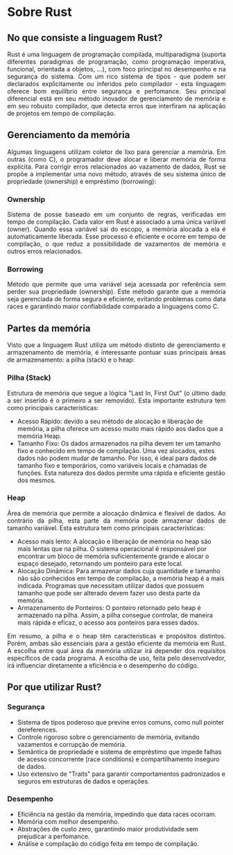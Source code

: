 # Sobre Rust

## No que consiste a linguagem Rust?
<div style="text-align: justify; margin-bottom: 1em;">
Rust é uma linguagem de programação compilada, multiparadigma  (suporta diferentes paradigmas de programação, como programação imperativa, funcional, orientada a objetos, ...), com foco principal no desempenho e na segurança do sistema. Com um rico sistema de tipos - que podem ser declarados explicitamente ou inferidos pelo compilador - esta linguagem oferece bom equilíbrio entre segurança e perfomance. Seu principal diferencial está em seu método inovador de gerenciamento de memória e em seu robusto compilador, que detecta erros que interfiram na aplicação de projetos em tempo de compilação.
</div>

## Gerenciamento da memória
<div style="text-align: justify; margin-bottom: 1em;">
Algumas linguagens utilizam coletor de lixo para gerenciar a memória. Em outras (como C), o programador deve alocar e liberar memória de forma explícita. Para corrigir erros relacionados ao vazamento de dados, Rust se propõe a implementar uma novo método, através de seu sistema único de propriedade (ownership) e empréstimo (borrowing): 
</div>

### Ownership
<div style="text-align: justify; margin-bottom: 1em;">
Sistema de posse baseado em um conjunto de regras, verificadas em tempo de compilação. Cada valor em Rust é associado a uma única variável (owner). Quando essa variável sai do escopo, a memória alocada a ela é automaticamente liberada. Esse processo é eficiente e ocorre em tempo de compilação, o que reduz a possibilidade de vazamentos de memória e outros erros relacionados.
</div>

### Borrowing
<div style="text-align: justify; margin-bottom: 1em;">
Método que permite que uma variável seja acessada por referência sem perder sua propriedade (ownership). Este método garante que a memória seja gerenciada de forma segura e eficiente, evitando problemas como data races e garantindo maior confiabilidade comparado a linguagens como C.
</div>

## Partes da memória
<div style="text-align: justify; margin-bottom: 1em;">
Visto que a linguagem Rust utiliza um método distinto de gerenciamento e armazenamento de memória, é interessante pontuar suas principais áreas de armazenamento: a pilha (stack) e o heap:
</div>

### Pilha (Stack)
<div style="text-align: justify; margin-bottom: 1em;">
Estrutura de memória que segue a lógica "Last In, First Out" (o último dado a ser inserido é o primeiro a ser removido). Esta importante estrutura tem como principais características:
</div>

* Acesso Rápido: devido a seu método de alocação e liberação de memória, a pilha oferece um acesso muito mais rápido aos dados que a memória Heap.
* Tamanho Fixo: Os dados armazenados na pilha devem ter um tamanho fixo e conhecido em tempo de compilação. Uma vez alocados, estes dados não podem mudar de tamanho. Por isso, é ideal para dados de tamanho fixo e temporários, como variáveis locais e chamadas de funções. Esta natureza dos dados permite uma rápida e eficiente gestão dos mesmos.

### Heap
<div style="text-align: justify; margin-bottom: 1em;">
Área de memória que permite a alocação dinâmica e flexível de dados. Ao contrário da pilha, esta parte da memória pode armazenar dados de tamanho variável. Esta estrutura tem como principais características:
</div>

* Acesso mais lento: A alocação e liberação de memória no heap são mais lentas que na pilha. O sistema operacional é responsável por encontrar um bloco de memória suficientemente grande e alocar o espaço desejado, retornando um ponteiro para este local.
* Alocação Dinâmica: Para armazenar dados cuja quantidade e tamanho não são conhecidos em tempo de compilação, a memória heap é a mais indicada. Programas que necessitam utilizar dados que possuem tamanho que pode ser alterado devem fazer uso desta parte da memória.
* Armazenamento de Ponteiros: O ponteiro retornado pelo heap é armazenado na pilha. Assim, a pilha consegue controlar, de maneira mais rápida e eficaz, o acesso aos ponteiros para esses dados.

<div style="text-align: justify; margin-bottom: 1em;">
Em resumo, a pilha e o heap têm características e propósitos distintos. Porém, ambas são essenciais para a gestão eficiente da memória em Rust. A escolha entre qual área da memória utilizar irá depender dos requisitos específicos de cada programa. A escolha de uso, feita pelo desenvolvedor, irá influenciar diretamente a eficiência e o desempenho do código.
</div>

## Por que utilizar Rust?

### Segurança

* Sistema de tipos poderoso que previne erros comuns, como null pointer dereferences.
* Controle rigoroso sobre o gerenciamento de memória, evitando vazamentos e corrupção de memória.
* Semântica de propriedade e sistema de empréstimo que impede falhas de acesso concorrente (race conditions) e compartilhamento inseguro de dados.
* Uso extensivo de "Traits" para garantir comportamentos padronizados e seguros em estruturas de dados e operações.

### Desempenho

* Eficiência na gestão da memória, impedindo que data races ocorram.
* Memória com melhor desempenho.
* Abstrações de custo zero, garantindo maior produtividade sem prejudicar a perfomance.
* Análise e compilação do código feita em tempo de compilação.